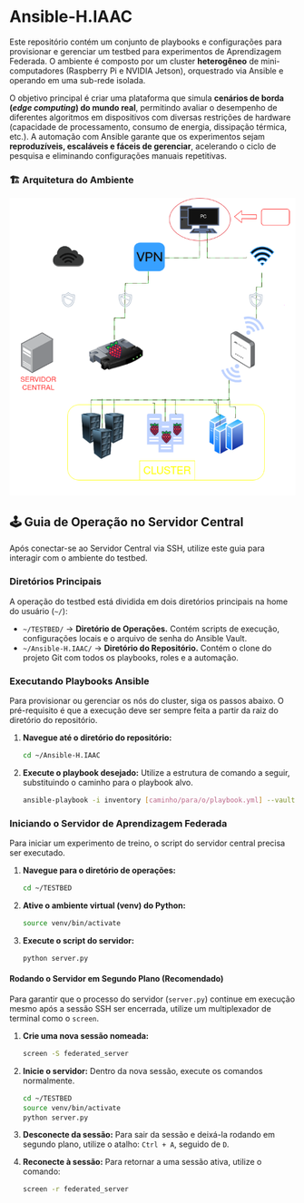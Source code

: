 # Ansible-H.IAAC


Este repositório contém um conjunto de playbooks e configurações para provisionar e gerenciar um testbed para experimentos de Aprendizagem Federada. O ambiente é composto por um cluster **heterogêneo** de mini-computadores (Raspberry Pi e NVIDIA Jetson), orquestrado via Ansible e operando em uma sub-rede isolada.


O objetivo principal é criar uma plataforma que simula **cenários de borda (_edge computing_) do mundo real**, permitindo avaliar o desempenho de diferentes algoritmos em dispositivos com diversas restrições de hardware (capacidade de processamento, consumo de energia, dissipação térmica, etc.). A automação com Ansible garante que os experimentos sejam **reproduzíveis, escaláveis e fáceis de gerenciar**, acelerando o ciclo de pesquisa e eliminando configurações manuais repetitivas.





### 🏗️ Arquitetura do Ambiente

<p align="center">
  <img src="Documentos/Assets/Diagrama_IC.drawio.png" alt="Diagrama da arquitetura do testbed de Aprendizagem Federada">
</p>





## 🕹️ Guia de Operação no Servidor Central

Após conectar-se ao Servidor Central via SSH, utilize este guia para interagir com o ambiente do testbed.

### Diretórios Principais

A operação do testbed está dividida em dois diretórios principais na home do usuário (`~/`):

* `~/TESTBED/` -> **Diretório de Operações.** Contém scripts de execução, configurações locais e o arquivo de senha do Ansible Vault.
* `~/Ansible-H.IAAC/` -> **Diretório do Repositório.** Contém o clone do projeto Git com todos os playbooks, roles e a automação.

### Executando Playbooks Ansible

Para provisionar ou gerenciar os nós do cluster, siga os passos abaixo. O pré-requisito é que a execução deve ser sempre feita a partir da raiz do diretório do repositório.

1.  **Navegue até o diretório do repositório:**
    ```bash
    cd ~/Ansible-H.IAAC
    ```

2.  **Execute o playbook desejado:** Utilize a estrutura de comando a seguir, substituindo o caminho para o playbook alvo.
    ```bash
    ansible-playbook -i inventory [caminho/para/o/playbook.yml] --vault-password-file ~/TESTBED/.ansible_vault_pass
    ```

### Iniciando o Servidor de Aprendizagem Federada

Para iniciar um experimento de treino, o script do servidor central precisa ser executado.

1.  **Navegue para o diretório de operações:**
    ```bash
    cd ~/TESTBED
    ```
2.  **Ative o ambiente virtual (venv) do Python:**
    ```bash
    source venv/bin/activate
    ```
3.  **Execute o script do servidor:**
    ```bash
    python server.py
    ```

#### Rodando o Servidor em Segundo Plano (Recomendado)

Para garantir que o processo do servidor (`server.py`) continue em execução mesmo após a sessão SSH ser encerrada, utilize um multiplexador de terminal como o `screen`.

1.  **Crie uma nova sessão nomeada:**
    ```bash
    screen -S federated_server
    ```
2.  **Inicie o servidor:** Dentro da nova sessão, execute os comandos normalmente.
    ```bash
    cd ~/TESTBED
    source venv/bin/activate
    python server.py
    ```
3.  **Desconecte da sessão:** Para sair da sessão e deixá-la rodando em segundo plano, utilize o atalho: `Ctrl + A`, seguido de `D`.

4.  **Reconecte à sessão:** Para retornar a uma sessão ativa, utilize o comando:
    ```bash
    screen -r federated_server
    ```